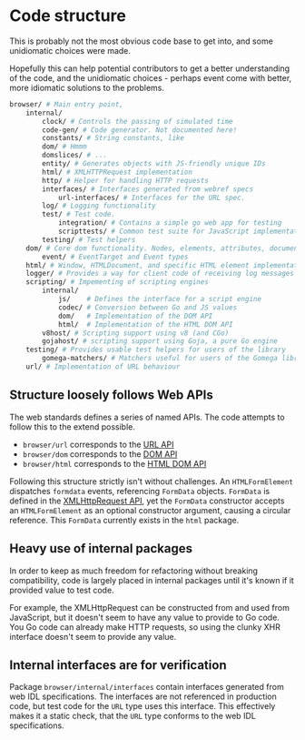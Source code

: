 # Code structure

This is probably not the most obvious code base to get into, and some
unidiomatic choices were made. 

Hopefully this can help potential contributors to get a better understanding of
the code, and the unidiomatic choices - perhaps event come with better, more
idiomatic solutions to the problems.

```sh
browser/ # Main entry point, 
    internal/
        clock/ # Controls the passing of simulated time
        code-gen/ # Code generator. Not documented here!
        constants/ # String constants, like 
        dom/ # Hmmm 
        domslices/ # ... 
        entity/ # Generates objects with JS-friendly unique IDs
        html/ # XMLHTTPRequest implementation
        http/ # Helper for handling HTTP requests
        interfaces/ # Interfaces generated from webref specs
            url-interfaces/ # Interfaces for the URL spec.
        log/ # Logging functionality
        test/ # Test code.
            integration/ # Contains a simple go web app for testing
            scripttests/ # Common test suite for JavaScript implementations
        testing/ # Test helpers
    dom/ # Core dom functionality. Nodes, elements, attributes, document, etc.
        event/ # EventTarget and Event types
    html/ # Window, HTMLDocument, and specific HTML element implementations
    logger/ # Provides a way for client code of receiving log messages
    scripting/ # Impementing of scripting engines
        internal/
            js/    # Defines the interface for a script engine
            codec/ # Conversion between Go and JS values
            dom/   # Implementation of the DOM API
            html/  # Implementation of the HTML DOM API
        v8host/ # Scripting support using v8 (and CGo)
        gojahost/ # scripting support using Goja, a pure Go engine
    testing/ # Provides usable test helpers for users of the library
        gomega-matchers/ # Matchers useful for users of the Gomega library
    url/ # Implementation of URL behaviour
```

## Structure loosely follows Web APIs

The web standards defines a series of named APIs. The code attempts to follow this to the extend possible.

- `browser/url` corresponds to the [URL API](https://developer.mozilla.org/en-US/docs/Web/API/URL)
- `browser/dom` corresponds to the [DOM API](https://developer.mozilla.org/en-US/docs/Web/API/Document_Object_Model)
- `browser/html` corresponds to the [HTML DOM API](https://developer.mozilla.org/en-US/docs/Web/API/HTML_DOM_API)

Following this structure strictly isn't without challenges. An `HTMLFormElement`
dispatches `formdata` events, referencing `FormData` objects. `FormData` is
defined in the [XMLHttpRequest API](https://developer.mozilla.org/en-US/docs/Web/API/XMLHttpRequest_API), yet
the `FormData` constructor accepts an `HTMLFormElement` as an optional
constructor argument, causing a circular reference. This `FormData` currently
exists in the `html` package.

## Heavy use of internal packages

In order to keep as much freedom for refactoring without breaking compatibility,
code is largely placed in internal packages until it's known if it provided
value to test code.

For example, the XMLHttpRequest can be constructed from and used from
JavaScript, but it doesn't seem to have any value to provide to Go code. You Go
code can already make HTTP requests, so using the clunky XHR interface doesn't
seem to provide any value.

## Internal interfaces are for verification

Package `browser/internal/interfaces` contain interfaces generated from web IDL
specifications. The interfaces are not referenced in production code, but test
code for the `URL` type uses this interface. This effectively makes it a static
check, that the `URL` type conforms to the web IDL specifications.

